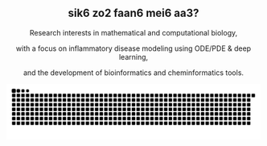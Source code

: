 <div align="center">
  
## sik6 zo2 faan6 mei6 aa3?

</div>

<div align="center">
  
  Research interests in mathematical and computational biology,

  with a focus on inflammatory disease modeling using ODE/PDE & deep learning,
  
  and the development of bioinformatics and cheminformatics tools.
  
</div>

![snake gif](https://github.com/heilcheng/heilcheng/blob/output/github-snake-dark.svg)
